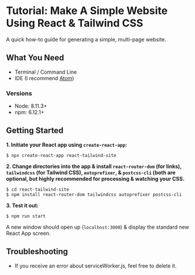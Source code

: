 # Tutorial: Make A Simple Website Using React & Tailwind CSS
A quick how-to guide for generating a simple, multi-page website.

## What You Need
- Terminal / Command Line
- IDE (I recommend [Atom](https://github.com/atom/atom))

### Versions
- Node: 8.11.3+
- npm: 6.12.1+

## Getting Started

**1. Initiate your React app using `create-react-app`:**
```
$ npx create-react-app react-tailwind-site
```

**2. Change directories into the app & install `react-router-dom` (for links), `tailwindcss` (for Tailwind CSS), `autoprefixer`, & `postcss-cli` (both are optional, but highly recommended for processing & watching your CSS.**
```
$ cd react-tailwind-site
$ npm install react-router-dom tailwindcss autoprefixer postcss-cli
```

**3. Test it out:**
```
$ npm run start
```
A new window should open up (`localhost:3000`) & display the standard new React App screen.

## Troubleshooting

- If you receive an error about serviceWorker.js, feel free to delete it.
